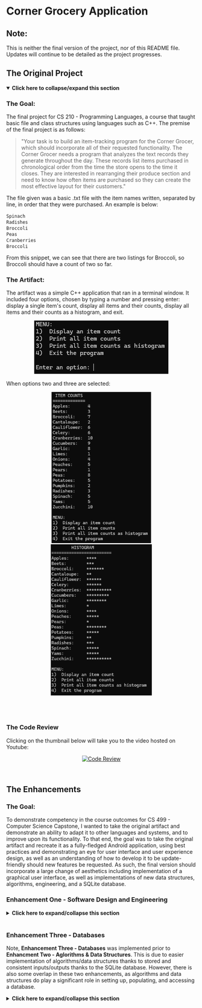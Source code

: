 # Corner Grocery Application

## Note:
This is neither the final version of the project, nor of this README file. Updates will continue to be detailed as the project progresses. 

## The Original Project
<details open>
<summary><b>Click here to collapse/expand this section</b></summary>

### The Goal:
The final project for CS 210 - Programming Languages, a course that taught basic file and class structures using languages such as C++. The premise of the final project is as follows:
>"Your task is to build an item-tracking program for the Corner Grocer, which should incorporate all of their requested functionality. The Corner Grocer needs a program that analyzes the text records they generate throughout the day. These records list items purchased in chronological order from the time the store opens to the time it closes. They are interested in rearranging their produce section and need to know how often items are purchased so they can create the most effective layout for their customers."

The file given was a basic .txt file with the item names written, separated by line, in order that they were purchased. An example is below:
```
Spinach
Radishes
Broccoli
Peas
Cranberries
Broccoli
```
From this snippet, we can see that there are two listings for Broccoli, so Broccoli should have a count of two so far. 


### The Artifact:
The artifact was a simple C++ application that ran in a terminal window. It included four options, chosen by typing a number and pressing enter: display a single item's count, display all items and their counts, display all items and their counts as a histogram, and exit.

<p align="center">
    <img src="screenshots/Artifact1.png" alt="The main menu displaying the options">
</p>

When options two and three are selected:

<p align="center">
    <img src="screenshots/Artifact2.png" alt="The display of items" height="400px">
    <img src="screenshots/Artifact3.png" alt="The histogram display" height="400px">
</p>
<br><br>

### The Code Review
Clicking on the thumbnail below will take you to the video hosted on Youtube:

<div align="center">
  
[![Code Review](https://img.youtube.com/vi/Jh8hhmw8C44/0.jpg)](https://www.youtube.com/watch?v=Jh8hhmw8C44)

</div>

</details>

<br>

## The Enhancements

### The Goal:
To demonstrate competency in the course outcomes for CS 499 - Computer Science Capstone, I wanted to take the original artifact and demonstrate an ability to adapt it to other languages and systems, and to improve upon its functionality. To that end, the goal was to take the original artifact and recreate it as a fully-fledged Android application, using best practices and demonstrating an eye for user interface and user experience design, as well as an understanding of how to develop it to be update-friendly should new features be requested. As such, the final version should incorporate a large change of aesthetics including implementation of a graphical user interface, as well as implementations of new data structures, algorithms, engineering, and a SQLite database.

### Enhancement One - Software Design and Engineering
<details>
<summary><b>Click here to expand/collapse this section</b></summary>

#### The Process
To begin the enhancements, I first considered the requirements of the project, and then began to work on ways in which the enhancements could be demonstrated. Part of this process was creating a simple mockup so that I could lay out key ideas and gain a basic visual guideline.
<p align="center">
    <img src="screenshots/Mockup.png" alt="The initial mockup of the Android application" height="400px">
</p>

Next, I created a new, basic application using Android Studio. Once it was set up, I first began creating pertinent .xml files, one for the main activity, one for what each item would look like, and one for each bottom sheet that would be implemented.
<p align="center">
<img src="screenshots/Layout.png" alt="The layout folder structure">
</p>
Once this was done, I simply created layouts using basic features so that I could easily access them when I was programming the main activity. As development continued, I slowly added more resource files and continued to develop the existent ones, adding new colors, layouts, icons, and more, including for day and night modes.

<br> Afterwards, coding and testing alternated, with any new features that required development being added.

#### The Features
While this enhancement is not a finalized version of the application, it does demonstrate the focus on Software Design and Engineering. As such, certain features have been updated or introduced. These include:

- **New GUI and layout, displaying all capabilities on one screen, with a scrollable RecyclerView that allows for quick, responsive access to all products**
<p align="center">
    <img src="screenshots/MainActivity.png" height="800px" alt="The main screen in the application">
    <img src="screenshots/MainActivityNightMode.png" height="800px" alt="The night mode version of the main screen.">
</p>
<br><br>

- **Search capabilities accessed directly from the toolbar**
<p align="center">
    <img src="screenshots/cropped/Search1.png" height="200px" alt="Search icon in toolbar">
    <img src="screenshots/cropped/Search2.png" height="200px" alt="Search capability">
</p>
<br><br>

- **Adjusting products by clicking on individual items, with hint text displaying the currently set quantity, and a decrement button that is disabled should the quantity be at zero**
<p align="center">
    <!-- <img src="screenshots/cropped/UpdateProduct.png" height="400px" alt="The bottom sheet that allows for updating a product"> -->
    <img src="screenshots/cropped/Hint.png" height="400px" alt="The bottom sheet that allows for updating a product">
    <img src="screenshots/cropped/DisabledDecrement.png" height="400px" alt="The bottom sheet that allows for updating a product">
</p>
<br><br>

- **Adding new products upon clicking the floating action button**
<p align="center">
    <img src="screenshots/cropped/AddProduct.png" height="400px" alt="The bottom sheet demonstrating the capability of adding a product.">
</p>
<br><br>

- **Deleting products upon long-press, which then requires confirmation**
<p align="center">
    <img src="screenshots/cropped/Delete.png" height="400px" alt="The bottom sheet demonstrating the capability of deleting a product.">
</p>

#### The Narrative
<details>
<summary><b><i>Click here to expand and read the accompanying narrative for the software design and engineering enhancement</i></b></summary>

>The artifact that I have chosen for enhancement is a project from CS 210 - Programming Languages. Initially a project designed to help learn class structures using C++, it was a simple application that tracked the number of items sold in a day by the Corner Grocer. Using data from a file, this information was shown to the user through three options: individual item search, displaying all items, and displaying all items through a histogram of asterisks for each item sold.<br><br>
I selected this project for multiple reasons. The main reason being that it is a simple enough application that it affords me the opportunity to adapt it to numerous environments and to make many improvements. In this case, I am adapting it to be a fully-fledged Android application that also allows users to add to or edit the items listed. This allows me to showcase user interface and user experience skills through developing a graphical user interface, as well allowing me to demonstrate my adaptability and consideration for future updates and enhancements. It also allows me to showcase Java proficiency, as well as an eye for detail and layout, as well as experience with databases such as SQL and SQLite as well as familiarity with data manipulation. <br><br>
For this enhancement, my goal primarily was to meet the fourth outcome, focusing on using well-founded and innovative techniques for implementing my solution to deliver value. By demonstrating that the application could run in a more visual and impactful manner, as well as being more accessible, I demonstrated adherence to this outcome. By using a consistent and meaningful commenting style through Javadoc comments, I allow for other developers, as well as myself, to more readily go through the code and understand how and why certain functions operate. I also have and will continue to maintain accessibility, in adherence to Android's design and accessibility principles. The methods and class structure implemented, as well as alternative versions of colors and icons for those devices using dark modes, follow best practices, with considerations towards current methodologies for development. I also followed a full plan to implement this enhancement, using requirements gathering, planning, mockup and wireframe design, alongside implementation and testing following a common development lifecycle. While there are features that check for valid input, these will be enhanced further in later updates once the database has been implemented, with algorithms and data structures also playing a large role in the input validation and error handling process. Currently, my outcome-coverage plans are intact, as I believe that, through the narratives, reflection, and code review, I will be covering the first two course outcomes, and the following enhancements will demonstrate a blend of the final three outcomes, with focus on the final two.<br><br>
Through the enhancement process, I have learned a lot. In particular, I have learned that practice truly does help: the first time that I created an Android application, I worried that the process would never quite "click into place" for me, and that I would constantly have to look up the entire procedure. However, when developing this application, I realized that I knew much more about the process than I had realized, and that I can now feel much more confident when tackling different aspects of application design and development. Using Android Studio's resources, designing an interface, and setting up the class and project structure was rather easy, and that knowledge has cemented my desire to continue working in application development. The most pressing challenge I faced was not to do with the actual development side, but the testing, as my computer needs to be replaced soon and struggles to run the Android emulator smoothly. My plan to rectify this is simple: replacing my computer once I graduate as a gift to myself. 
The other challenge I faced is trying to avoid perfecting every detail too early. As this enhancement will be polished after receiving feedback and modified during later enhancements, I had to try not to overwork small details. If I implemented every design consideration I wanted, the project would be behind schedule. Ideas such as offering a color selector for individual items, while helpful, are not necessary, and so I needed to be willing to push those developments and features back, focusing on what is necessary. This is a challenge for me, as I tend to be a perfectionist and enjoy working on developing user interface components and features. However, I am improving my ability to properly organize my time and development structure.

</details>

</details>
<br>

### Enhancement Three - Databases
Note, **Enhancement Three - Databases** was implemented prior to **Enhancment Two - Aglorithms & Data Structures**. This is due to easier implementation of algorithms/data structures thanks to stored and consistent inputs/outputs thanks to the SQLite database. However, there is also some overlap in these two enhancements, as algorithms and data structures do play a significant role in setting up, populating, and accessing a database.

<details>
<summary><b>Click here to expand/collapse this section</b></summary>

#### The Process
To begin, the main goal of implementing a database was to have repeat access to data with improved ability to search, sort, and modify. To that end, the first task was implementing a SQLite database. However, instead of using the default Android implementation of SQLite and related libraries, I instead used SQLCipher, so that a more secure database can be encrypted and require a passkey to decrypt it. This allows, should the Corner Grocer desire, an added level of security. While the application itself stores the database in a private folder in the system accessible only to the application, it now includes an added layer of protection. Another step of security is preventing SQL injection. This is accomplished in numerous ways, including the use of parameterized queries for user input, content values for helper methods, and limiting lengths and types of user input. 

#### The Features
As seen in earlier screenshots, there were placeholders for adding, updating, and deleting entries. These have now been given full functionality, allowing for users to completely modify the data stored within the database and shown in the application's main screen. Adjustments have also been made to allow users to submit an optional category for any item when adding.
<p align="center">
    <img src="screenshots/cropped/CategoryAddition.png" height="400px" alt="The bottom sheet demonstrating the capability of adding a product with a category field.">
</p>
<br>

There is also another significant change. When first launched, or when the database is removed when clearing the application storage, the application will build the SQLite database based on the input text file. This file has been modified for the Android application to include the data in this format: <code>Name,Category,Quantity</code>. An example portion of the input file and resulting main screen are below.

```
Apples,Produce,4
Beets,Produce,3
Broccoli,Produce,7
Cantaloupe,Produce,2
Cauliflower,Produce,6
```

<p align="center">
    <img src="screenshots/cropped/ReadFromFile.png" height="400px" alt="The bottom sheet demonstrating the capability of adding a product with a category field.">
</p>
<br>

Additional features include case insensitivity and trimmed inputs, so attempting to add <code> yAMS     </code> while <code>`Yams`</code> has already been entered will let you know that it is already in the database. This can help prevent issues with repeat items, especially in cases where users may accidentally attempt adding an existing item with differing capitalization or add a space after entering a product name due to keyboard suggestions.

Other, minor fixes have been added in this enhancement as well, including improved enabling/disabling of buttons when certain conditions are met, such as the increment button being disabled to begin with when the item chosen for updating began with the maximum quantity. 

#### The Narrative
<details>
<summary><b><i>Click here to expand and read the accompanying narrative for the database enhancement</i></b></summary>

>The artifact that I chose for this enhancement, as well as the other two, is from CS 210 - Programming Languages. In it, a grocery store, Corner Grocer, requested an application that reads information from a file to display the sale of items in three ways: by search, displaying all, or displaying all with a histogram. The data is also saved in a different format to a file called frequency.dat. The reason that I chose this artifact is that it works very well with the three enhancements, as it is a simple, yet useful original application that has room for improvement, and already shows a need for a more robust data management system. However, it should be noted that at this stage, I have alternated the order of enhancements and have worked on the Database enhancement prior to the Algorithm and Data Structure enhancement.<br><br>
In this specific enhancement category, adding a proper database allows for improved speed and data manipulation. It also allows the application to gain a level of security and input validation that would otherwise be a much more complex operation. To that end, I have implemented a SQLite database through SQLCipher, which allows for encrypting and decrypting the database should Corner Grocer desire. There is also functionality for reading, creating, updating, and deleting entries, as these can often be necessary when reviewing inventory, and allow for correcting any mistakes in the initial data files. This enhancement allows me to demonstrate an understanding of the implementation of relational databases and associated functionality, while writing code that allows for effective and easier future updates. This can be seen in the addition of a column in the database for product categories, which, while not necessary, allows for improved data effectiveness and manipulation.<br><br>
The course outcome that was a specific focus of this enhancement was the final outcome: "Develop a security mindset that anticipates adversarial exploits in software architecture and designs to expose potential vulnerabilities, mitigate design flaws, and ensure privacy and enhanced security of data and resources." This outcome was met through various means implemented, including a more secure format for data storage through using a database, optional encryption and decryption using a passphrase with SQLCipher, parameterized queries with user input validation to prevent injection, and having the data stored in a private encrypted folder accessible only to the application within the Android ecosystem. Such measures allow for a vastly improved level of security over the initial C++ program that uses an unencrypted directory to load, run, and store data in plain text formats.<br><br>
As of now, my outcome-coverage plans are intact. The initial enhancement focused on the fourth outcome: "Demonstrate an ability to use well-founded and innovative techniques, skills, and tools in computing practices for the purpose of implementing computer solutions that deliver value and accomplish industry-specific goals." This was accomplished through careful attention to the usage of various tools such as Javadoc commenting and by following well-founded guidelines for development such as accessibility and aesthetic considerations. Through the updated README markdown file, narratives, and code review, as well as through incorporating feedback into my work, I have also achieved, and will continue to meet, the first two course outcomes: "Employ strategies for building collaborative environments that enable diverse audiences to support organizational decision making in the field of computer science" and "Design, develop, and deliver professional-quality oral, written, and visual communications that are coherent, technically sound, and appropriately adapted to specific audiences and contexts." The remaining course outcome, “Design and evaluate computing solutions that solve a given problem using algorithmic principles and computer science practices and standards appropriate to its solution, while managing the trade-offs involved in design choices,” should be met through my upcoming enhancement for algorithms and data structure.<br><br>
For this artifact, there was a somewhat large learning curve in a few areas. First, I needed to learn how to better adapt the database and relevant operations to incorporate a more security-minded approach. This meant researching modern security concerns and solutions, as well as discovering tools to aid in the process. I then had to learn and test implementing those solutions and tools into my workflow, with additional tests to ensure that they provided ample security. Secondly, I needed to learn ideal techniques for displaying updated data, so that changes to the database were reflected in the application in an efficient manner. However, through testing solutions for both challenges, I gained an ability to solve them with a much deeper understanding of how to do so, which will aid me in my current and future projects.

</details>


</details>
<br>
